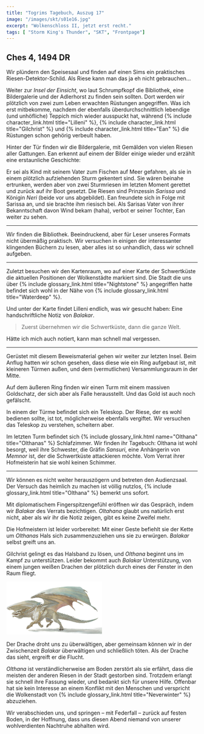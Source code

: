 ```yaml
---
title: "Togrims Tagebuch, Auszug 17"
image: "/images/skt/s01e16.jpg"
excerpt: "Wolkenschloss II, jetzt erst recht."
tags: [ "Storm King's Thunder", "SKT", "Frontpage"]
---
```


## Ches 4, 1494 DR

Wir plündern den Speisesaal und finden auf einen Sims ein praktisches Riesen-Detektor-Schild.
Als Riese kann man das ja eh nicht gebrauchen...

Weiter zur *Insel der Einsicht*, wo laut Schrumpfkopf die Bibliothek, eine Bildergalerie und der
Adlerhorst zu finden sein sollten. Dort werden wir plötzlich von zwei zum Leben erwachten Rüstungen
angegriffen. Was ich erst mitbekomme, nachdem der ebenfalls überdurchschnittlich lebendige (und
unhöfliche) Teppich mich wieder ausspuckt hat, während {% include character_link.html
title="Lilleni" %}, {% include character_link.html title="Gilchrist" %} und {% include
character_link.html title="Ean" %} die Rüstungen schon gehörig verbeult haben.

Hinter der Tür finden wir die Bildergalerie, mit Gemälden von vielen Riesen aller Gattungen.
Ean erkennt auf einem der Bilder einige wieder und erzählt eine erstaunliche Geschichte:

Er sei als Kind mit seinem Vater zum Fischen auf Meer gefahren, als sie in einem plötzlich
aufziehenden Sturm gekentert sind. Sie wären beinahe ertrunken, werden aber von zwei Sturmriesen
im letzten Moment gerettet und zurück auf ihr Boot gesetzt. Die Riesen sind Prinzessin *Sarissa* und
Königin *Neri* (beide vor uns abgebildet). Ean freundete sich in Folge mit Sarissa an, und sie
brachte ihm riesisch bei. Als Sarisas Vater von ihrer Bekanntschaft davon Wind bekam (haha), verbot
er seiner Tochter, Ean weiter zu sehen.

---

Wir finden die Bibliothek. Beeindruckend, aber für Leser unseres Formats nicht übermäßig praktisch.
Wir versuchen in einigen der interessanter klingenden Büchern zu lesen, aber alles ist so
unhandlich, dass wir schnell aufgeben.

---

Zuletzt besuchen wir den Kartenraum, wo auf einer Karte der Schwertküste die aktuellen
Positionen der Wolkenstädte markiert sind. Die Stadt die uns über {% include glossary_link.html
title="Nightstone" %} angegriffen hatte befindet sich wohl in der Nähe von {% include
glossary_link.html title="Waterdeep" %}.

Und unter der Karte findet Lilleni endlich, was wir gesucht haben: Eine handschriftliche Notiz von
*Balakar*.

> Zuerst übernehmen wir die Schwertküste, dann die ganze Welt.

Hätte ich mich auch notiert, kann man schnell mal vergessen.

---

Gerüstet mit diesem Beweismaterial gehen wir weiter zur letzten Insel. Beim Anflug hatten wir schon
gesehen, dass diese wie ein Ring aufgebaut ist, mit kleineren Türmen außen, und dem (vermutlichen)
Versammlungsraum in der Mitte.

Auf dem äußeren Ring finden wir einen Turm mit einem massiven Goldschatz, der sich aber als
Falle herausstellt. Und das Gold ist auch noch gefälscht.

In einem der Türme befindet sich ein Teleskop. Der Riese, der es wohl bedienen sollte, ist tot,
möglicherweise ebenfalls vergiftet. Wir versuchen das Teleskop zu verstehen, scheitern aber.

Im letzten Turm befindet sich {% include glossary_link.html name="Olthana"
title="Olthanas" %} Schlafzimmer. Wir finden ihr Tagebuch: Olthana ist wohl besorgt, weil ihre
Schwester, die Gräfin *Sansuri*, eine Anhängerin von *Memnor* ist, der die Schwertküste attackieren
möchte. Vom Verrat ihrer Hofmeisterin hat sie wohl keinen Schimmer.

---

Wir können es nicht weiter herauszögern und betreten den Audienzsaal. Der Versuch
das heimlich zu machen ist völlig nutzlos, {% include glossary_link.html title="Olthana" %} bemerkt
uns sofort.

Mit diplomatischem Fingerspitzengefühl eröffnen wir das Gespräch, indem wir *Balakar* des Verrats
bezichtigen. *Oltahana* glaubt uns natürlich erst nicht, aber als wir ihr die Notiz zeigen, gibt
es keine Zweifel mehr.

Die Hofmeistern ist leider vorbereitet: Mit einer Geste befiehlt sie der Kette um *Olthanas* Hals
sich zusammenzuziehen uns sie zu erwürgen. *Balakar* selbst greift uns an.

Gilchrist gelingt es das Halsband zu lösen, und *Olthana* beginnt uns im Kampf zu unterstützen.
Leider bekommt auch *Balakar* Unterstützung, von einem jungen weißen Drachen der plötzlich
durch eines der Fenster in den Raum fliegt.

<img src='/images/skt/white_dragon.jpg' style="max-width: 50%"/>

Der Drache droht uns zu überwältigen, aber gemeinsam können wir in der Zwischenzeit  *Balakar*
überwältigen und schließlich töten. Als der Drache das sieht, ergreift er die Flucht.

*Olthana* ist verständlicherweise am Boden zerstört als sie erfährt, dass die meisten der anderen
Riesen in der Stadt gestorben sind. Trotzdem erlangt sie schnell ihre Fassung wieder, und bedankt
sich für unsere Hilfe. Offenbar hat sie kein Interesse an einem Konflikt mit den Menschen und
verspricht die Wolkenstadt von {% include glossary_link.html title="Neverwinter" %} abzuziehen.

Wir verabschieden uns, und springen – mit Federfall – zurück auf festen Boden, in der Hoffnung,
dass uns diesen Abend niemand von unserer wohlverdienten Nachtruhe abhalten wird.
